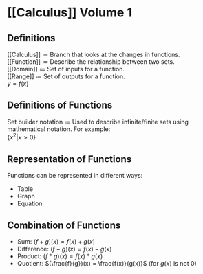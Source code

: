 # [[Calculus]] Volume 1

## Definitions

[[Calculus]] $\coloneqq$ Branch that looks at the changes in functions.  
[[Function]] $\coloneqq$ Describe the relationship between two sets.  
[[Domain]] $\coloneqq$ Set of inputs for a function.  
[[Range]] $\coloneqq$ Set of outputs for a function.  
$y = f(x)$  

## Definitions of Functions

Set builder notation $\coloneqq$ Used to describe infinite/finite sets using mathematical notation.
For example:  
$\{x^2 | x > 0\}$  

## Representation of Functions

Functions can be represented in different ways:
- Table
- Graph
- Equation
## Combination of Functions

- Sum: $(f + g)(x) = f(x) + g(x)$
- Difference: $(f - g)(x) = f(x) - g(x)$
- Product: $(f * g)(x) = f(x)*g(x)$
- Quotient: $(\frac{f}{g})(x) = \frac{f(x)}{g(x)}$ (for $g(x)$ is not $0$)
